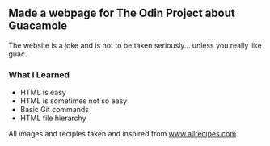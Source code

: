 ## Made a webpage for The Odin Project about Guacamole

The website is a joke and is not to be taken seriously... unless you really like guac.

### What I Learned

- HTML is easy
- HTML is sometimes not so easy
- Basic Git commands
- HTML file hierarchy

All images and reciples taken and inspired from www.allrecipes.com.
